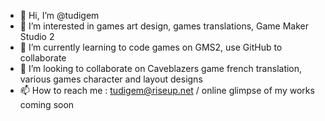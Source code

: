 - 👋 Hi, I’m @tudigem
- 👀 I’m interested in games art design, games translations, Game Maker Studio 2 
- 🌱 I’m currently learning to code games on GMS2, use GitHub to collaborate
- 💞️ I’m looking to collaborate on Caveblazers game french translation, various games character and layout designs
- 📫 How to reach me : tudigem@riseup.net / online glimpse of my works coming soon

<!---
tudigem/tudigem is a ✨ special ✨ repository because its `README.md` (this file) appears on your GitHub profile.
You can click the Preview link to take a look at your changes.
--->
